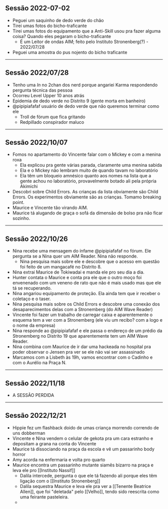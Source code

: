 ## Sessão 2022-07-02
-   Peguei um saquinho de dedo verde do chão
-   Tirei umas fotos do bicho-traficante
-   Tirei umas fotos do equipamento que a Anti-Skill usou pra fazer alguma coisa? Quando eles pegaram o bicho-traficante
    -   É um Leitor de ondas AIM; feito pelo Instituto Stronenberg(?) - 2022/07/28
-   Peguei uma amostra do pus nojento do bicho traficante

---

## Sessão 2022/07/28

-   Tenho uma _In_ no 2chan dos nerd porque angariei Karma respondendo pergunta técnica das pessoa
-   Ocorreu Level Upper 10 anos atrás
-   Epidemia de dedo verde no Distrito 9 (gente morta em banheiro)
-   @pipipiafafaf usuário de dedo verde que não queremos terminar como ele
    -   Troll de fórum que fica gritando        
    -   Redpillado conspirador maluco 

---

## Sessão 2022/10/07

-   Fomos no apartamento do Vincente falar com o Mickey e com a menina roxa
    -   Ela explicou pra gente várias parada, claramente uma menina sabida
    -   Ela e o Mickey não lembram muito de quando tavam no laboratório
    -   Ela têm um bloqueio amnésico quanto aos nomes na lista que a gente achou no laboratório, provavelmente botado ali pela própria Akimichi
-   Descobri sobre Child Errors. As crianças da lista obviamente são Child Errors. Os experimentos obviamente são as crianças. Tomamo breaking point.
-   Maurice e Vincente tão virando AIM.
-   Maurice tá alugando de graça o sofá da dimensão de bolso pra não ficar sozinho.

---

## Sessão 2022/10/26

-   Nina recebe uma mensagem do ínfame @pipipiafafaf no fórum. Ele pergunta se a Nina quer um AIM Reader. Nina não responde.
    -   Nina pesquisa mais sobre ele e descobre que o acesso em questão foi feito de um mangacafé no Distrito 8.
-   Nina extrai Maurice de Tokiwadai e manda ele pro seu dia a dia.
-   Hunter contata o Maurice e conta pra ele que o outro moço foi envenenado com um veneno de rato que não é mais usado mas que ele tá se recuperando.
-   Nina angariou equipamento de proteção. Ela ainda tem que ir receber o coletaço e o taser.
-   Nina pesquisa mais sobre os Child Errors e descobre uma conexão dos desaparecimentos delas com a Stronemberg (do AIM Wave Reader)
-   Vincente foi fazer um trabalho de carregar caixa e aparentemente o esquema tem a ver com a Stronemberg (ele viu um recibo? com a logo e o nome da empresa)
-   Nina responde ao @pipipiafafaf e ele passa o endereço de um prédio da Stronemberg no Distrito 19 que aparentemente tem um AIM Wave Reader.
-   Nina combina com Maurice de ir dar uma hackeada no hospital pra poder observar o Jensen pra ver se ele não vai ser assassinado
-   Marcamos com a Lisbeth às 19h, vamos encontrar com o Cadinho e com o Aurélio na Praça N.

---

## Sessão 2022/11/18

- A SESSÃO PERDIDA

---
## Sessão 2022/12/21
- Hippie fez um flashback doido de umas criança morrendo correndo de uns dobberman
- Vincente e Nina vendem o celular de gekota pra um cara estranho e depositam a grana na conta do Vincente
- Maurice tá dissociando na praça da escola e vê um passarinho body horror
- Amy acorda na enfermaria e volta pro quarto
- Maurice encontra um passarinho mutante siamês bizarro na praça e leva ele pro [[Instituto Nassif]]
	- Dalila intercede, pergunta o que ele tá fazendo ali porque eles têm ligação com o [[Instituto Stronenberg]]
	- Dalila sequestra Maurice e leva ele pra ver a [[Tenente Beatrice Allen]], que foi "deletada" pelo [[Velho]], tendo sido reescrita como uma feirante pasteleira.
	- 